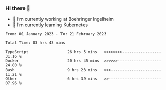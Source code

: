### Hi there 👋
- 🔭 I’m currently working at Boehringer Ingelheim
- 🌱 I’m currently learning Kubernetes

 
<!--START_SECTION:waka-->

```text
From: 01 January 2023 - To: 21 February 2023

Total Time: 83 hrs 43 mins

TypeScript                 26 hrs 5 mins   >>>>>>>>-----------------   31.16 %
Docker                     20 hrs 45 mins  >>>>>>-------------------   24.80 %
Bash                       9 hrs 23 mins   >>>----------------------   11.21 %
Other                      6 hrs 39 mins   >>-----------------------   07.96 %
```

<!--END_SECTION:waka-->

 
